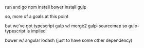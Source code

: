 run and go
npm install
bower install
gulp


so, more of a goals at this point

but we've got
  typescript
  gulp w/
    merge2
    gulp-sourcemap
    so gulp-typescript is implied
    
  bower w/
    angular
    lodash (just to have  some other dependency)